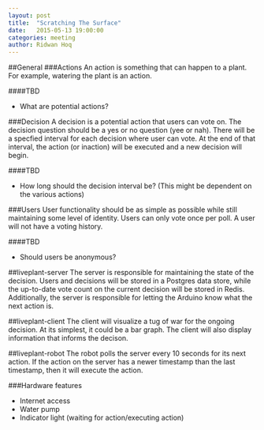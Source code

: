 ```yaml
---
layout: post
title:  "Scratching The Surface"
date:   2015-05-13 19:00:00
categories: meeting
author: Ridwan Hoq
---
```


##General
###Actions
An action is something that can happen to a plant. For example, watering the plant is an action.

####TBD
- What are potential actions?

###Decision
A decision is a potential action that users can vote on. The decision question should be a yes or no question (yee or nah). There will be a specfied interval for each decision
where user can vote. At the end of that interval, the action (or inaction) will be executed and a new decision will begin.

####TBD
- How long should the decision interval be? (This might be dependent on the various actions)

###Users
User functionality should be as simple as possible while still maintaining some level of identity. Users can only vote once per poll. A user will not have a voting history.

####TBD
- Should users be anonymous?

##liveplant-server
The server is responsible for maintaining the state of the decision. Users and decisions will be stored in a Postgres data store, while the up-to-date vote count on the current 
decision will be stored in Redis. Additionally, the server is responsible for letting the Arduino know what the next action is.

##liveplant-client
The client will visualize a tug of war for the ongoing decision. At its simplest, it could be a bar graph. The client will also display information that informs the decison.

##liveplant-robot
The robot polls the server every 10 seconds for its next action. If the action on the server has a newer timestamp than the last timestamp, then it will execute the action.

###Hardware features
- Internet access
- Water pump
- Indicator light (waiting for action/executing action)
